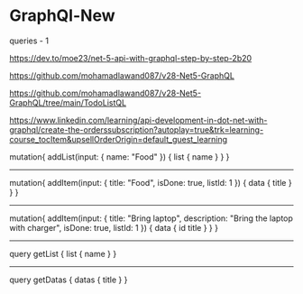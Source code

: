 # GraphQl-New

queries - 1

https://dev.to/moe23/net-5-api-with-graphql-step-by-step-2b20

https://github.com/mohamadlawand087/v28-Net5-GraphQL

https://github.com/mohamadlawand087/v28-Net5-GraphQL/tree/main/TodoListQL


https://www.linkedin.com/learning/api-development-in-dot-net-with-graphql/create-the-orderssubscription?autoplay=true&trk=learning-course_tocItem&upsellOrderOrigin=default_guest_learning

mutation{
  addList(input: {
    name: "Food"
  })
  {
    list
    {
      name
    }
  }
}

--------------------

mutation{
  addItem(input: {
    title: "Food",
    isDone: true,
    listId: 1
  })
  {
    data
    {
      title
    }
  }
}

---------------------------------

mutation{
  addItem(input: {
    title: "Bring laptop",
    description: "Bring the laptop with charger",
    isDone: true,
    listId: 1
  })
  {
    data
    {
      id
      title
    }
  }
}

------------------------

query getList
{
  list
  {
    name
  }
}

-------------------------------------


query getDatas
{
  datas
  {
    title
  }
}
